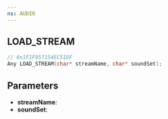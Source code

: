 ```yaml
---
ns: AUDIO
---
```

## LOAD_STREAM

```c
// 0x1F1F957154EC51DF
Any LOAD_STREAM(char* streamName, char* soundSet);
```

## Parameters
* **streamName**:
* **soundSet**:
